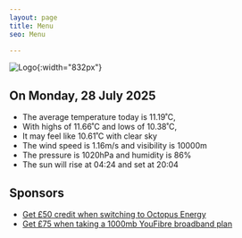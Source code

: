 ```yaml
---
layout: page
title: Menu
seo: Menu

---
```


![Logo](/images/logo.jpg){:width="832px"}

<!-- weather_marker starts -->
## On Monday, 28 July 2025

- The average temperature today is 11.19˚C,
- With highs of 11.66˚C and lows of 10.38˚C,
- It may feel like 10.61˚C with clear sky
- The wind speed is 1.16m/s and visibility is 10000m
- The pressure is 1020hPa and humidity is 86%
- The sun will rise at 04:24 and set at 20:04

<!-- weather_marker ends -->

## Sponsors

- [Get £50 credit when switching to Octopus Energy](https://bit.ly/3oD1nnS)
- [Get £75 when taking a 1000mb YouFibre broadband plan](https://aklam.io/91zWhU?)
